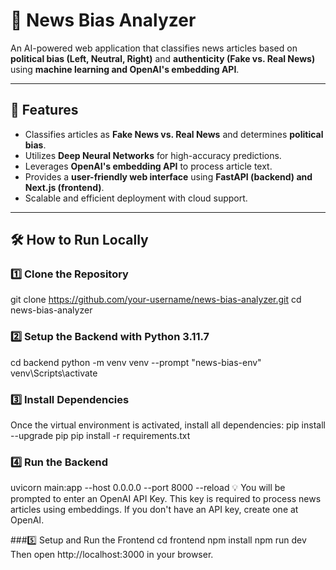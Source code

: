 # 📰 News Bias Analyzer

An AI-powered web application that classifies news articles based on **political bias (Left, Neutral, Right)** and **authenticity (Fake vs. Real News)** using **machine learning and OpenAI's embedding API**.

---

## 🚀 Features
- Classifies articles as **Fake News vs. Real News** and determines **political bias**.
- Utilizes **Deep Neural Networks** for high-accuracy predictions.
- Leverages **OpenAI's embedding API** to process article text.
- Provides a **user-friendly web interface** using **FastAPI (backend) and Next.js (frontend)**.
- Scalable and efficient deployment with cloud support.

---

## 🛠️ How to Run Locally

### 1️⃣ Clone the Repository
git clone https://github.com/your-username/news-bias-analyzer.git
cd news-bias-analyzer

### 2️⃣ Setup the Backend with Python 3.11.7
cd backend
python -m venv venv --prompt "news-bias-env"
venv\Scripts\activate

### 3️⃣ Install Dependencies
Once the virtual environment is activated, install all dependencies:
pip install --upgrade pip
pip install -r requirements.txt

### 4️⃣ Run the Backend
uvicorn main:app --host 0.0.0.0 --port 8000 --reload
💡 You will be prompted to enter an OpenAI API Key. This key is required to process news articles using embeddings.
If you don't have an API key, create one at OpenAI.

###5️⃣ Setup and Run the Frontend
cd frontend
npm install
npm run dev
Then open http://localhost:3000 in your browser.

